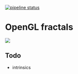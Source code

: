 [![pipeline status](https://gitlab.com/kdries/fractals/badges/master/pipeline.svg)](https://gitlab.com/kdries/fractals/commits/master)

# OpenGL fractals

![](images/example_1.gif)


## Todo

- intrinsics